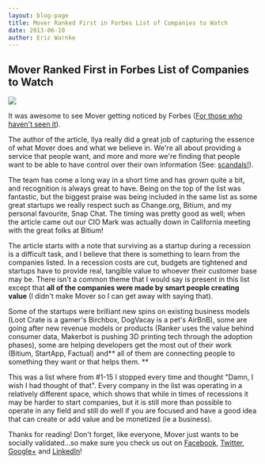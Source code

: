 ```yaml
---
layout: blog-page
title: Mover Ranked First in Forbes List of Companies to Watch
date: 2013-06-10
author: Eric Warnke
---
```


## Mover Ranked First in Forbes List of Companies to Watch

<img src="{{ site.url }}/img/blog/2013-06-10_forbes.png" class="pull-left p-r-md">

It was awesome to see Mover getting noticed by Forbes ([For those who haven't seen it][2]).

The author of the article, Ilya really did a great job of capturing the essence of what Mover does and what we believe in. We're all about providing a service that people want, and more and more we're finding that people want to be able to have control over their own information (See: [scandals!][3]).

The team has come a long way in a short time and has grown quite a bit, and recognition is always great to have. Being on the top of the list was fantastic, but the biggest praise was being included in the same list as some great startups we really respect such as Change.org, Bitium, and my personal favourite, Snap Chat. The timing was pretty good as well; when the article came out our CIO Mark was actually down in California meeting with the great folks at Bitium!

The article starts with a note that surviving as a startup during a recession is a difficult task, and I believe that there is something to learn from the companies listed. In a recession costs are cut, budgets are tightened and startups have to provide real, tangible value to whoever their customer base may be. There isn't a common theme that I would say is present in this list except that **all of the companies were made by smart people creating value** (I didn't make Mover so I can get away with saying that).

Some of the startups were brilliant new spins on existing business models (Loot Crate is a gamer's Birchbox, DogVacay is a pet's AirBnB), some are going after new revenue models or products (Ranker uses the value behind consumer data, Makerbot is pushing 3D printing tech through the adoption phases), some are helping developers get the most out of their work (Bitium, StartApp, Factual) and** all of them are connecting people to something they want or that helps them. ** 

This was a list where from #1-15 I stopped every time and thought "Damn, I wish I had thought of that". Every company in the list was operating in a relatively different space, which shows that while in times of recessions it may be harder to start companies, but it is still more than possible to operate in any field and still do well if you are focused and have a good idea that can create or add value and be monetized (ie a business).

Thanks for reading! Don't forget, like everyone, Mover just wants to  be socially validated…so make sure you check us out on [Facebook][4], [Twitter][5], [Google+][6] and [LinkedIn][7]!

[2]: http://www.forbes.com/sites/ilyapozin/2013/06/06/15-explosively-growing-companies-to-watch-this-year/
[3]: http://www.bbc.co.uk/news/world-us-canada-22793851
[4]: https://www.facebook.com/Mover.io
[5]: http://www.twitter.com/Mover_io
[6]: http://bit.ly/MoverGooglePlus
[7]: http://www.linkedin.com/company/mover

